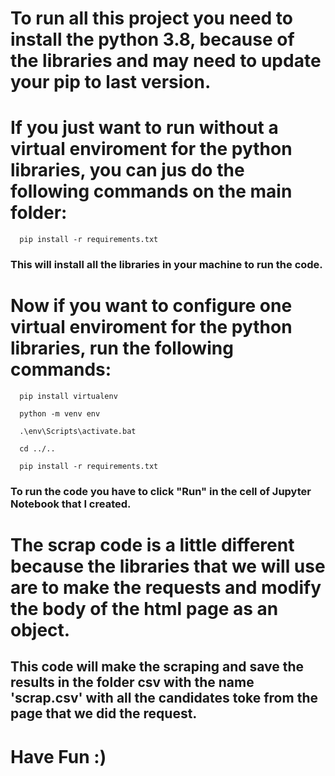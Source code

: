 # To run all this project you need to install the python 3.8, because of the libraries and may need to update your pip to last version.

# If you just want to run without a virtual enviroment for the python libraries, you can jus do the following commands on the main folder:
```
  pip install -r requirements.txt
```
### This will install all the libraries in your machine to run the code.

# Now if you want to configure one virtual enviroment for the python libraries, run the following commands:
```
  pip install virtualenv

  python -m venv env

  .\env\Scripts\activate.bat

  cd ../..

  pip install -r requirements.txt
```

### To run the code you have to click "Run" in the cell of Jupyter Notebook that I created.

# The scrap code is a little different because the libraries that we will use are to make the requests and modify the body of the html page as an object.

## This code will make the scraping and save the results in the folder csv with the name 'scrap.csv' with all the candidates toke from the page that we did the request.

# Have Fun :)
